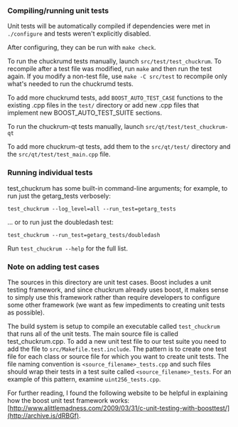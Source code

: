 ### Compiling/running unit tests

Unit tests will be automatically compiled if dependencies were met in `./configure`
and tests weren't explicitly disabled.

After configuring, they can be run with `make check`.

To run the chuckrumd tests manually, launch `src/test/test_chuckrum`. To recompile
after a test file was modified, run `make` and then run the test again. If you
modify a non-test file, use `make -C src/test` to recompile only what's needed
to run the chuckrumd tests.

To add more chuckrumd tests, add `BOOST_AUTO_TEST_CASE` functions to the existing
.cpp files in the `test/` directory or add new .cpp files that
implement new BOOST_AUTO_TEST_SUITE sections.

To run the chuckrum-qt tests manually, launch `src/qt/test/test_chuckrum-qt`

To add more chuckrum-qt tests, add them to the `src/qt/test/` directory and
the `src/qt/test/test_main.cpp` file.

### Running individual tests

test_chuckrum has some built-in command-line arguments; for
example, to run just the getarg_tests verbosely:

    test_chuckrum --log_level=all --run_test=getarg_tests

... or to run just the doubledash test:

    test_chuckrum --run_test=getarg_tests/doubledash

Run `test_chuckrum --help` for the full list.

### Note on adding test cases

The sources in this directory are unit test cases.  Boost includes a
unit testing framework, and since chuckrum already uses boost, it makes
sense to simply use this framework rather than require developers to
configure some other framework (we want as few impediments to creating
unit tests as possible).

The build system is setup to compile an executable called `test_chuckrum`
that runs all of the unit tests.  The main source file is called
test_chuckrum.cpp. To add a new unit test file to our test suite you need
to add the file to `src/Makefile.test.include`. The pattern is to create
one test file for each class or source file for which you want to create
unit tests.  The file naming convention is `<source_filename>_tests.cpp`
and such files should wrap their tests in a test suite
called `<source_filename>_tests`. For an example of this pattern,
examine `uint256_tests.cpp`.

For further reading, I found the following website to be helpful in
explaining how the boost unit test framework works:
[http://www.alittlemadness.com/2009/03/31/c-unit-testing-with-boosttest/](http://archive.is/dRBGf).
